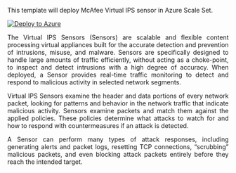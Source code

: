 <p style="text-align: justify;">This template will deploy McAfee Virtual IPS sensor in Azure Scale Set.</p>

[![Deploy to Azure](http://azuredeploy.net/deploybutton.png)](https://azuredeploy.net/)

<p style="text-align: justify;">The Virtual IPS Sensors (Sensors) are scalable and flexible content processing virtual appliances built for the accurate detection and prevention of intrusions, misuse, and malware. Sensors are specifically designed to handle large amounts of traffic efficiently, without acting as a choke-point, to inspect and detect intrusions with a high degree of accuracy. When deployed, a Sensor provides real-time traffic monitoring to detect and respond to malicious activity in selected network segments.</p>
<p style="text-align: justify;">Virtual IPS Sensors examine the header and data portions of every network packet, looking for patterns and behavior in the network traffic that indicate malicious activity. Sensors examine packets and match them against the applied policies. These policies determine what attacks to watch for and how to respond with countermeasures if an attack is detected. </p>
<p style="text-align: justify;">A Sensor can perform many types of attack responses, including generating alerts and packet logs, resetting TCP connections, &ldquo;scrubbing&rdquo; malicious packets, and even blocking attack packets entirely before they reach the intended target.</p>
